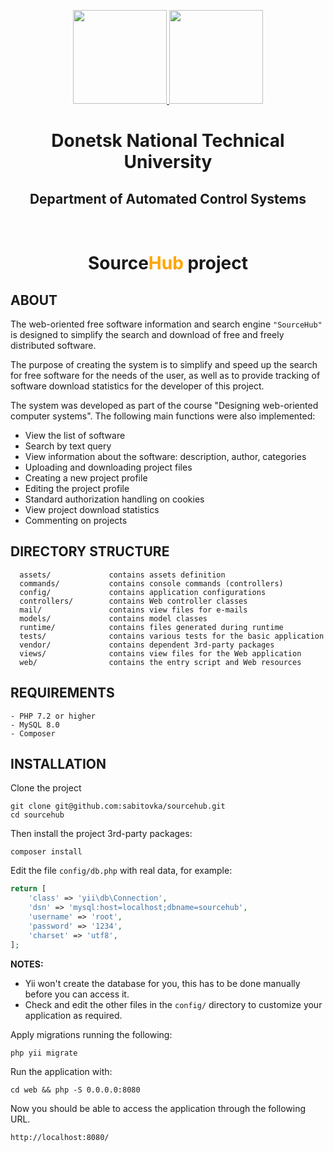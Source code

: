 <p align="center">
    <a href="https://donntu.ru/" target="_blank">
        <img src="https://donntu.ru/sites/default/files/images/gerb_donntu_large.jpg" height="150px">
    </a>
    <a href="http://asu-cs.donntu.ru/" target="_blank">
        <img src="http://asu-cs.donntu.ru/sites/default/files/22222_1.png" height="150px">
    </a>
    <h1 align="center">Donetsk National Technical University</h1>
    <h2 align="center">Department of Automated Control Systems</h2>
    <br>
</p>

<h1 align="center">Source<span style="color: orange;">Hub</span> project</h1>

ABOUT
----------------

The web-oriented free software information and search engine `"SourceHub"` is designed to simplify the search and download of free and freely distributed software.

The purpose of creating the system is to simplify and speed up the search for free software for the needs of the user, as well as to provide tracking of software download statistics for the developer of this project.

The system was developed as part of the course "Designing web-oriented computer systems". The following main functions were also implemented:

- View the list of software
- Search by text query
- View information about the software: description, author, categories
- Uploading and downloading project files
- Creating a new project profile
- Editing the project profile
- Standard authorization handling on cookies
- View project download statistics
- Commenting on projects

DIRECTORY STRUCTURE
-------------------

      assets/             contains assets definition
      commands/           contains console commands (controllers)
      config/             contains application configurations
      controllers/        contains Web controller classes
      mail/               contains view files for e-mails
      models/             contains model classes
      runtime/            contains files generated during runtime
      tests/              contains various tests for the basic application
      vendor/             contains dependent 3rd-party packages
      views/              contains view files for the Web application
      web/                contains the entry script and Web resources



REQUIREMENTS
------------

~~~
- PHP 7.2 or higher
- MySQL 8.0
- Composer
~~~

INSTALLATION
------------
Clone the project
```
git clone git@github.com:sabitovka/sourcehub.git
cd sourcehub
```

Then install the project 3rd-party packages:

~~~
composer install
~~~

Edit the file `config/db.php` with real data, for example:

```php
return [
    'class' => 'yii\db\Connection',
    'dsn' => 'mysql:host=localhost;dbname=sourcehub',
    'username' => 'root',
    'password' => '1234',
    'charset' => 'utf8',
];
```

**NOTES:**
- Yii won't create the database for you, this has to be done manually before you can access it.
- Check and edit the other files in the `config/` directory to customize your application as required.

Apply migrations running the following:
```
php yii migrate
```

Run the application with:
```
cd web && php -S 0.0.0.0:8080
```

Now you should be able to access the application through the following URL.

~~~
http://localhost:8080/
~~~